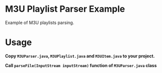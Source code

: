 # M3U Playlist Parser Example
Example of M3U playlists parsing.

# Usage

**Copy `M3UParser.java`, `M3UPlaylist.java` and `M3UItem.java` to your project.**

**Call `parseFile(InputStream inputStream)` function of `M3UParser.java` class**


	
